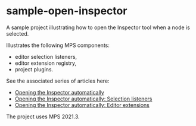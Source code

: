 # sample-open-inspector

A sample project illustrating how to open the Inspector tool when a node is selected.

Illustrates the following MPS components:
* editor selection listeners,
* editor extension registry,
* project plugins.

See the associated series of articles here:
* [Opening the Inspector automatically](https://specificlanguages.com/posts/2022-03/01-opening-inspector-automatically)
* [Opening the Inspector automatically: Selection listeners](https://specificlanguages.com/posts/2022-03/02-opening-inspector-automatically-selection-listeners)
* [Opening the Inspector automatically: Editor extensions](https://specificlanguages.com/posts/2022-03/03-opening-inspector-automatically-editor-extensions)

The project uses MPS 2021.3.
